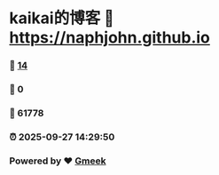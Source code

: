 # kaikai的博客 :link: https://naphjohn.github.io 
### :page_facing_up: [14](https://naphjohn.github.io/tag.html) 
### :speech_balloon: 0 
### :hibiscus: 61778 
### :alarm_clock: 2025-09-27 14:29:50 
### Powered by :heart: [Gmeek](https://github.com/Meekdai/Gmeek)
